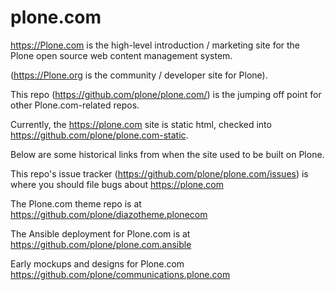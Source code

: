 # plone.com

https://Plone.com is the high-level introduction / marketing site for the Plone open source web content management system.

(https://Plone.org is the community / developer site for Plone).

This repo (https://github.com/plone/plone.com/) is the jumping off point for other Plone.com-related repos.

Currently, the https://plone.com site is static html, checked into https://github.com/plone/plone.com-static.


Below are some historical links from when the site used to be built on Plone.

This repo's issue tracker (https://github.com/plone/plone.com/issues) is where you should file bugs about https://plone.com

The Plone.com theme repo is at https://github.com/plone/diazotheme.plonecom 

The Ansible deployment for Plone.com is at https://github.com/plone/plone.com.ansible 

Early mockups and designs for Plone.com https://github.com/plone/communications.plone.com
